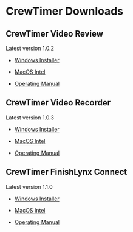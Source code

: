 # CrewTimer Downloads

## CrewTimer Video Review

Latest version 1.0.2

* [Windows Installer](https://storage.googleapis.com/resources.crewtimer.com/installers/video-review/CrewTimer%20Video%20Review%20Setup%201.0.2.exe)
* [MacOS Intel](https://storage.googleapis.com/resources.crewtimer.com/installers/video-review/CrewTimer%20Video%20Review-1.0.2.dmg)

* [Operating Manual](https://admin.crewtimer.com/help/VideoReview)

## CrewTimer Video Recorder

Latest version 1.0.3

* [Windows Installer](https://storage.googleapis.com/resources.crewtimer.com/installers/video-recorder/CrewTimer%20Video%20Recorder%20Setup%201.0.3.exe)
* [MacOS Intel](https://storage.googleapis.com/resources.crewtimer.com/installers/video-recorder/CrewTimer%20Video%20Recorder-1.0.3.dmg)

* [Operating Manual](https://admin.crewtimer.com/help/VideoRecorder)

## CrewTimer FinishLynx Connect

Latest version 1.1.0

* [Windows Installer](https://storage.googleapis.com/resources.crewtimer.com/installers/finishlynx-connect/CrewTimer%20FinishLynx%20Connect%20Setup%201.1.0.exe)
* [MacOS Intel](https://storage.googleapis.com/resources.crewtimer.com/installers/finishlynx-connect/CrewTimer%20FinishLynx%20Connect-1.1.0.dmg)

* [Operating Manual](https://admin.crewtimer.com/help/FinishLynx)
